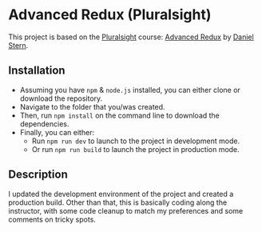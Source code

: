 # Advanced Redux (Pluralsight)
This project is based on the [Pluralsight](https://www.pluralsight.com/) course: [Advanced Redux](https://app.pluralsight.com/library/courses/flux-redux-mastering/table-of-contents) by [Daniel Stern](https://github.com/danielstern).

## Installation
* Assuming you have `npm` & `node.js` installed, you can either clone or download the repository. 
* Navigate to the folder that you/was created. 
* Then, run `npm install` on the command line to download the dependencies. 
* Finally, you can either:
  * Run `npm run dev` to launch to the project in development mode.
  * Or run `npm run build` to launch the project in production mode.

## Description
I updated the development environment of the project and created a production build. Other than that, this is basically coding along the instructor, with some code cleanup to match my preferences and some comments on tricky spots. 
